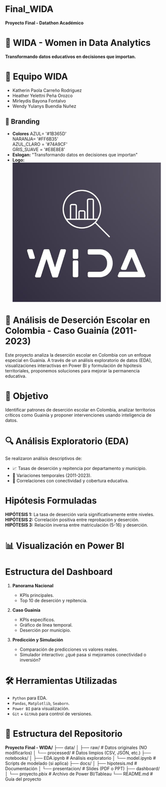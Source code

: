 # Final_WIDA
**Proyecto Final - Datathon Académico**

# 🦉 WIDA - Women in Data Analytics
**Transformando datos educativos en decisiones que importan.**

# 👥 Equipo WIDA
- Katherin Paola Carreño Rodriguez
- Heather Yelettni Peña Orozco
- Mirleydis Bayona Fontalvo
- Wendy Yulanys Buendia Nuñez

## 🎨 Branding
- **Colores** 
AZUL= '#1B365D'      
NARANJA= '#FF6B35'  
AZUL_CLARO = '#74A9CF'    
GRIS_SUAVE = '#E8E8E8'
- **Eslogan:** "Transformando datos en decisiones que importan"
- **Logo:** ![alt text](<Imagen de WhatsApp 2025-06-03 a las 12.52.10_908aca14.jpg>)

# 🧠 Análisis de Deserción Escolar en Colombia - Caso Guainía (2011-2023)

Este proyecto analiza la deserción escolar en Colombia con un enfoque especial en Guainía. A través de un análisis exploratorio de datos (EDA), visualizaciones interactivas en Power BI y formulación de hipótesis territoriales, proponemos soluciones para mejorar la permanencia educativa.

# 📌 Objetivo

Identificar patrones de deserción escolar en Colombia, analizar territorios críticos como Guainía y proponer intervenciones usando inteligencia de datos.

# 🔍 Análisis Exploratorio (EDA)
Se realizaron análisis descriptivos de:

- 📈 Tasas de deserción y repitencia por departamento y municipio.
- 📅 Variaciones temporales (2011-2023).
- 🔗 Correlaciones con conectividad y cobertura educativa.

# Hipótesis Formuladas

**HIPÓTESIS 1:** La tasa de deserción varía significativamente entre niveles.
**HIPÓTESIS 2:** Correlación positiva entre reprobación y deserción.
**HIPÓTESIS 3:** Relación inversa entre matriculación (5-16) y deserción.

# 📊 Visualización en Power BI
# Estructura del Dashboard

1. **Panorama Nacional**
   - KPIs principales.
   - Top 10 de deserción y repitencia.

2. **Caso Guainía**
   - KPIs específicos.
   - Gráfico de línea temporal.
   - Deserción por municipio.

3. **Predicción y Simulación**
   - Comparación de predicciones vs valores reales.
   - Simulador interactivo: ¿qué pasa si mejoramos conectividad o inversión?

# 🛠️ Herramientas Utilizadas

- `Python` para EDA.
- `Pandas`, `Matplotlib`, `Seaborn`.
- `Power BI` para visualización.
- `Git` + `GitHub` para control de versiones.

# 📁 Estructura del Repositorio
**Proyecto Final - WIDA/**
├── data/
│   ├── raw/          # Datos originales (NO modificarlos)
│   └── processed/    # Datos limpios (CSV, JSON, etc.)
├── notebooks/
│   ├── EDA.ipynb     # Análisis exploratorio
│   └── model.ipynb   # Scripts de modelado (si aplica)
├── docs/
│   ├── hipotesis.md  # Documentación
│   └── presentacion/ # Slides (PDF o PPT)
├── dashboard/
│   └── proyecto.pbix # Archivo de Power BI/Tableau
└── README.md         # Guía del proyecto